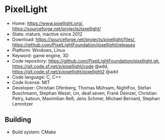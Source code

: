 # PixelLight

- Home: https://www.pixellight.org/, https://sourceforge.net/projects/pixellight/
- State: mature, inactive since 2012
- Download: https://sourceforge.net/projects/pixellight/files/, https://github.com/PixelLightFoundation/pixellight/releases
- Platform: Windows, Linux
- Keyword: game engine, 3D
- Code repository: https://github.com/PixelLightFoundation/pixellight.git, https://git.code.sf.net/p/pixellight/code @add, https://git.code.sf.net/p/pixellight/pixellight2 @add
- Code language: C, C++
- Code license: MIT
- Developer: Christian Ofenberg, Thomas Mühsam, NightFox, Stefan Buschmann, Stephan Wezel, cin, deaf.seven, Frank Deinzer, Christian Petry, katoun, Maximilian Reß, Jens Schmer, Michael Bernard, Stephan Lemnitzer

## Building

- Build system: CMake

